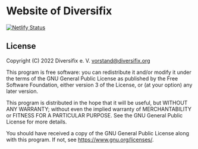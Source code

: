 # Website of Diversifix

[![Netlify Status](https://api.netlify.com/api/v1/badges/d1a557cf-bfa7-418a-a73a-b9dd1079284e/deploy-status)](https://app.netlify.com/sites/diversifix/deploys)

## License

Copyright (C) 2022 Diversifix e. V. <vorstand@diversifix.org>

This program is free software: you can redistribute it and/or modify
it under the terms of the GNU General Public License as published by
the Free Software Foundation, either version 3 of the License, or
(at your option) any later version.

This program is distributed in the hope that it will be useful,
but WITHOUT ANY WARRANTY; without even the implied warranty of
MERCHANTABILITY or FITNESS FOR A PARTICULAR PURPOSE. See the
GNU General Public License for more details.

You should have received a copy of the GNU General Public License
along with this program. If not, see <https://www.gnu.org/licenses/>.

